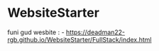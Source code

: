 # WebsiteStarter

funi gud wesbite : - https://deadman22-rgb.github.io/WebsiteStarter/FullStack/index.html

